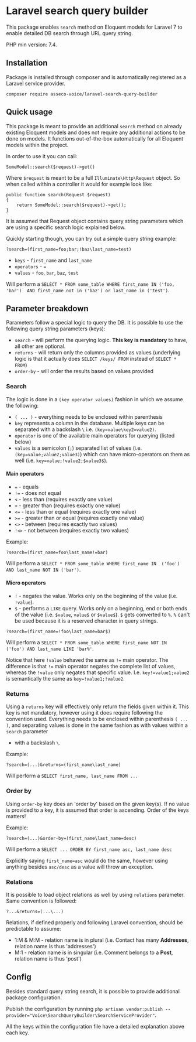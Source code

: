 # Laravel search query builder

This package enables ``search`` method on Eloquent models for 
Laravel 7 to enable detailed DB search through URL query string. 

PHP min version: 7.4.

## Installation

Package is installed through composer and is automatically registered
as a Laravel service provider.

``composer require asseco-voice/laravel-search-query-builder``

## Quick usage

This package is meant to provide an additional ``search`` method on already existing 
Eloquent models and does not require any additional actions to be done on models.
It functions out-of-the-box automatically for all Eloquent models within the project.
 
In order to use it you can call:

```
SomeModel::search($request)->get()
```

Where ``$request`` is meant to be a full `Illuminate\Http\Request` object.
So when called within a controller it would for example look like:

    public function search(Request $request)
    {
        return SomeModel::search($request)->get();
    }
    
It is assumed that Request object contains query string parameters which
are using a specific search logic explained below.

Quickly starting though, you can try out a simple query string example:

```
?search=(first_name=foo;bar;!baz\last_name=test)
```

- ``keys`` - `first_name` and `last_name`
- ``operators`` - `=`
- ``values`` - `foo`, `bar`, `baz`, `test`

Will perform a ``SELECT * FROM some_table WHERE first_name IN ('foo, 'bar') 
AND first_name not in ('baz') or last_name in ('test')``.

## Parameter breakdown
Parameters follow a special logic to query the DB. It is possible to use the following
query string parameters (keys):

- ``search`` - will perform the querying logic. **This key is mandatory** to have, 
all other are optional.
- ``returns`` - will return only the columns provided as values (underlying logic is that 
it actually does `SELECT /keys/ FROM` instead of `SELECT * FROM`)
- ``order-by`` - will order the results based on values provided

### Search

The logic is done in a ``(key operator values)`` fashion in which we assume the 
following:

- ``( ... )`` - everything needs to be enclosed within parenthesis
- `key` represents a column in the database. Multiple keys can be separated with a 
backslash ``\`` i.e. `(key=value\key2=value2)`.
- ``operator`` is one of the available main operators for querying (listed below)
- ``values`` is a semicolon (`;`) separated list of values 
(i.e. `(key=value;value2;value3)`) which
can have micro-operators on them as well (i.e. `key=value;!value2;$value3$`). 

#### Main operators

- `=` - equals
- `!=` - does not equal
- `<` - less than (requires exactly one value)
- `>` - greater than (requires exactly one value)
- `<=` - less than or equal (requires exactly one value)
- `>=` - greater than or equal (requires exactly one value)
- `<>` - between (requires exactly two values)
- `!<>` - not between (requires exactly two values)

Example:

```
?search=(first_name=foo\last_name!=bar)
```

Will perform a ``SELECT * FROM some_table WHERE first_name IN 
('foo') AND last_name NOT IN ('bar')``.

#### Micro operators

- `!` - negates the value. Works only on the beginning of the value (i.e. `!value`).
- `$` - performs a `LIKE` query. Works only on a beginning, end or both ends of the 
value (i.e. `$value`, `value$` or `$value$`). `$` gets converted to `%`. `%` can't be
used because it is a reserved character in query strings.

```
?search=(first_name=!foo\last_name=bar$)
```

Will perform a ``SELECT * FROM some_table WHERE first_name NOT IN 
('foo') AND last_name LIKE 'bar%'``.

Notice that here ``!value`` behaved the same as ``!=`` main operator. The difference
is that ``!=`` main operator negates the complete list of values, whereas the 
``!value`` only negates that specific value. I.e. `key!=value1;value2` is semantically
the same as ``key=!value1;!value2``.

### Returns

Using a ``returns`` key will effectively only return the fields given within it.
This key is not mandatory, however using it does require following the convention
used. Everything needs to be enclosed within parenthesis ``( ... )``, and separating
values is done in the same fashion as with values within a ``search`` parameter 
- with a backslash ``\``.

Example:

```
?search=(...)&returns=(first_name\last_name)
```

Will perform a ``SELECT first_name, last_name FROM ...``

### Order by

Using ``order-by`` key does an 'order by' based on the given key(s). If no value
is provided to a key, it is assumed that order is ascending. Order of the keys
matters!

Example:

```
?search=(...)&order-by=(first_name\last_name=desc)
```

Will perform a ``SELECT ... ORDER BY first_name asc, last_name desc``

Explicitly saying ``first_name=asc`` would do the same, however using anything
besides ``asc/desc`` as a value will throw an exception. 

### Relations

It is possible to load object relations as well by using ``relations`` parameter.
Same convention is followed:

```
?...&returns=(...\...)
```

Relations, if defined properly and following Laravel convention, should be predictable
to assume:

- 1:M & M:M - relation name is in plural (i.e. Contact has many **Addresses**, relation 
name is thus 'addresses')
- M:1 - relation name is in singular (i.e. Comment belongs to a **Post**, relation
name is thus 'post')

## Config 

Besides standard query string search, it is possible to provide additional 
package configuration.

Publish the configuration by running 
`php artisan vendor:publish --provider="Voice\SearchQueryBuilder\SearchServiceProvider"`.

All the keys within the configuration file have a detailed explanation above each key.
